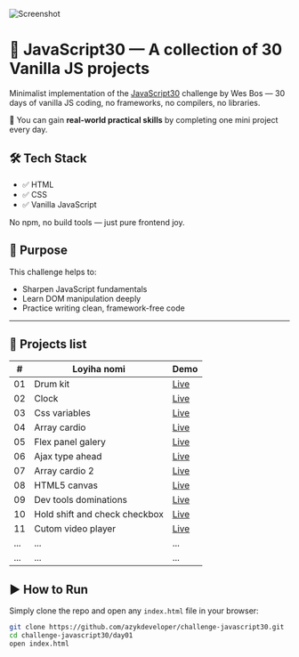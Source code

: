 ![Screenshot](https://i.postimg.cc/8kxLkZjQ/image.png)

# 🚀 JavaScript30 — A collection of 30 Vanilla JS projects

Minimalist implementation of the [JavaScript30](https://javascript30.com/) challenge by Wes Bos — 30 days of vanilla JS coding, no frameworks, no compilers, no libraries.

📆 You can gain **real-world practical skills** by completing one mini project every day.

## 🛠 Tech Stack

- ✅ HTML
- ✅ CSS
- ✅ Vanilla JavaScript

No npm, no build tools — just pure frontend joy.

## 🧠 Purpose

This challenge helps to:

- Sharpen JavaScript fundamentals
- Learn DOM manipulation deeply
- Practice writing clean, framework-free code

---

## 📂 Projects list

| #  | Loyiha nomi                    | Demo |
|----|------------------------        |--------|
| 01 | Drum kit                       | [Live](https://azykxyz.github.io/challenge-javascript30/01-drum-kit) |
| 02 | Clock                          | [Live](https://azykxyz.github.io/challenge-javascript30/02-clock/) |
| 03 | Css variables                  | [Live](https://azykxyz.github.io/challenge-javascript30/03-css-variables/) |
| 04 | Array cardio                   | [Live](https://azykxyz.github.io/challenge-javascript30/04-array-cardio/) |
| 05 | Flex panel galery              | [Live](https://azykxyz.github.io/challenge-javascript30/05-flex-panel-galery/) |
| 06 | Ajax type ahead                | [Live](https://azykxyz.github.io/challenge-javascript30/06-ajax-type-ahead/) |
| 07 | Array cardio 2                 | [Live](https://azykxyz.github.io/challenge-javascript30/07-array-cardio2/) |
| 08 | HTML5 canvas                   | [Live](https://azykxyz.github.io/challenge-javascript30/08-html5-canvas/) |
| 09 | Dev tools dominations          | [Live](https://azykxyz.github.io/challenge-javascript30/09-dev-tools-dominations/) |
| 10 | Hold shift and check checkbox  | [Live](https://azykxyz.github.io/challenge-javascript30/10-hold-shift-and-check-checkboxes/) |
| 11 | Cutom video player             | [Live](https://azykxyz.github.io/challenge-javascript30/11-custom-video-player/) |
| ...| ...                            | ...    |
| ...| ...                            | ...    |

## ▶️ How to Run

Simply clone the repo and open any `index.html` file in your browser:

```bash
git clone https://github.com/azykdeveloper/challenge-javascript30.git
cd challenge-javascript30/day01
open index.html
